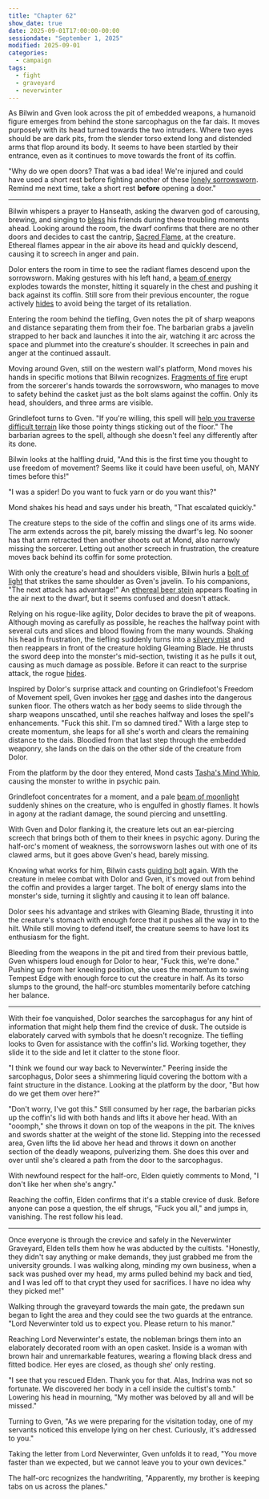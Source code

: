 ```yaml
---
title: "Chapter 62"
show_date: true
date: 2025-09-01T17:00:00-00:00
sessiondate: "September 1, 2025"
modified: 2025-09-01
categories:
  - campaign
tags:
  - fight
  - graveyard
  - neverwinter
---
```


As Bilwin and Gven look across the pit of embedded weapons, a humanoid figure emerges from behind the stone
sarcophagus on the far dais. It moves purposely with its head turned towards the two intruders. Where two
eyes should be are dark pits, from the slender torso extend long and distended arms that flop around its body.
It seems to have been startled by their entrance, even as it continues to move towards the front of its coffin.

"Why do we open doors? That was a bad idea! We're injured and could have used a short rest before
fighting another of these [lonely sorrowsworn](https://5e.tools/bestiary/lonely-sorrowsworn-mpmm.html). Remind
me next time, take a short rest **before** opening a door."

---

<!-- Fight choreography -->

<!-- Initiative rolls:
  Bilwin - 1st
  Dolor - 2nd
  Grindlefoot - 5th
  Gven - 3rd
  Mond - 4th
-->

<!-- Round 1 -->

Bilwin whispers a prayer to Hanseath, asking the dwarven god of carousing, brewing, and singing to
[bless](https://www.dndbeyond.com/spells/2016-bless) his
friends during these troubling moments ahead. Looking around the room, the dwarf confirms that there are no
other doors and decides to cast the cantrip, [Sacred Flame](https://www.dndbeyond.com/spells/2618967-sacred-flame),
at the creature. Ethereal flames appear in the air above its head and quickly descend, causing it to screech in
anger and pain. 

Dolor enters the room in time to see the radiant flames descend upon the sorrowsworn. Making gestures with his
left hand, a [beam of energy](https://www.dndbeyond.com/spells/2619161-eldritch-blast) explodes towards the
monster, hitting it squarely in the chest and pushing it back against its coffin. Still sore from their previous
encounter, the rogue actively [hides](https://www.dndbeyond.com/sources/dnd/basic-rules-2014/combat#Hide) to avoid
being the target of its retaliation.

Entering the room behind the tiefling, Gven notes the pit of sharp weapons and distance separating them
from their foe. The barbarian grabs a javelin strapped to her back and launches it into the air, watching
it arc across the space and plummet into the creature's shoulder. It screeches in pain and anger at the continued
assault.

Moving around Gven, still on the western wall's platform, Mond moves his hands in specific motions that Bilwin
recognizes. [Fragments of fire](https://www.dndbeyond.com/spells/2618890-fire-bolt) erupt from the sorcerer's
hands towards the sorrowsworn, who manages to move to safety behind the casket just as the bolt slams against
the coffin. Only its head, shoulders, and three arms are visible.

Grindlefoot turns to Gven. "If you're willing, this spell will [help you traverse difficult terrain](https://www.dndbeyond.com/spells/2618921-freedom-of-movement) like those pointy things sticking out of the floor."
The barbarian agrees to the spell, although she doesn't feel any differently after its done.

Bilwin looks at the halfling druid, "And this is the first time you thought to use freedom of movement? Seems
like it could have been useful, oh, MANY times before this!"

"I was a spider! Do you want to fuck yarn or do you want this?"

Mond shakes his head and says under his breath, "That escalated quickly."

The creature steps to the side of the coffin and slings one of its arms wide. The arm extends
across the pit, barely missing the dwarf's leg. No sooner has that arm retracted then another shoots out at
Mond, also narrowly missing the sorcerer. Letting out another screech in frustration, the creature moves
back behind its coffin for some protection.

<!-- Round 2 -->

With only the creature's head and shoulders visible, Bilwin hurls a
[bolt of light](https://www.dndbeyond.com/spells/2619136-guiding-bolt) that strikes the same shoulder
as Gven's javelin. To his companions, "The next attack has advantage!" An
[ethereal beer stein](https://www.dndbeyond.com/spells/2263-spiritual-weapon) appears
floating in the air next to the dwarf, but it seems confused and doesn't attack.

Relying on his rogue-like agility, Dolor decides to brave the pit of weapons. Although moving as carefully
as possible, he reaches the halfway point with several cuts and slices and blood flowing from the many wounds.
Shaking his head in frustration, the tiefling suddenly turns into a
[silvery mist](https://www.dndbeyond.com/spells/2619133-misty-step) and then reappears in front of the
creature holding Gleaming Blade. He thrusts the sword deep into the monster's mid-section, twisting it
as he pulls it out, causing as much damage as possible. Before it can react to the surprise attack, the rogue
[hides](https://www.dndbeyond.com/sources/dnd/basic-rules-2014/combat#Hide).

Inspired by Dolor's surprise attack and counting on Grindlefoot's Freedom of Movement spell, Gven invokes
her [rage](https://www.thegamer.com/dungeons-dragons-dnd-barbarian-rage-explained-guide/) and dashes into
the dangerous sunken floor. The others watch as her body seems to slide through the sharp weapons unscathed,
until she reaches halfway and loses the spell's enhancements. "Fuck this shit. I'm so damned tired." With a large
step to create momentum, she leaps for all she's worth and clears the remaining distance to
the dais. Bloodied from that last step through the embedded weaponry, she lands on the dais on the other side
of the creature from Dolor.

From the platform by the door they entered, Mond casts [Tasha's Mind Whip](https://dnd5e.wikidot.com/spell:tashas-mind-whip),
causing the monster to writhe in psychic pain.

Grindlefoot concentrates for a moment, and a pale [beam of moonlight](https://www.dndbeyond.com/spells/2197-moonbeam)
suddenly shines on the creature, who is engulfed in ghostly flames. It howls in agony at the radiant damage,
the sound piercing and unsettling.

With Gven and Dolor flanking it, the creature lets out an ear-piercing screech that brings both of them to
their knees in psychic agony. During the half-orc's moment of weakness, the sorrowsworn lashes out
with one of its clawed arms, but it goes above Gven's head, barely missing.

<!-- Round 3 -->

Knowing what works for him, Bilwin casts [guiding bolt](https://www.dndbeyond.com/spells/2619136-guiding-bolt)
again. With the creature in melee combat with Dolor and Gven, it's moved out from behind the coffin and provides
a larger target. The bolt of energy slams into the monster's side, turning it slightly and causing it to
lean off balance.

Dolor sees his advantage and strikes with Gleaming Blade, thrusting it into the creature's stomach with
enough force that it pushes all the way in to the hilt. While still moving to defend itself, the creature
seems to have lost its enthusiasm for the fight.

Bleeding from the weapons in the pit and tired from their previous battle, Gven whispers loud enough for Dolor
to hear, "Fuck this, we're done." Pushing up from her kneeling position, she uses the momentum to swing Tempest
Edge with enough force to cut the creature in half. As its torso slumps to the ground, the half-orc stumbles
momentarily before catching her balance.

---

With their foe vanquished, Dolor searches the sarcophagus for any hint of information that might help them
find the crevice of dusk. The outside is elaborately carved with symbols that he doesn't recognize. The tiefling
looks to Gven for assistance with the coffin's lid. Working together, they slide it to the side and let it
clatter to the stone floor.

"I think we found our way back to Neverwinter." Peering inside the sarcophagus, Dolor sees a shimmering liquid
covering the bottom with a faint structure in the distance. Looking at the platform by the door, "But how do
we get them over here?"

"Don't worry, I've got this." Still consumed by her rage, the barbarian picks up the coffin's lid with both hands
and lifts it above her head. With an "ooomph," she throws it down on top of the weapons in the pit. The knives
and swords shatter at the weight of the stone lid. Stepping into the recessed area, Gven lifts the lid above her
head and throws it down on another section of the deadly weapons, pulverizing them. She does this over and over
until she's cleared a path from the door to the sarcophagus.

With newfound respect for the half-orc, Elden quietly comments to Mond, "I don't like her when she's angry."

Reaching the coffin, Elden confirms that it's a stable crevice of dusk. Before anyone can pose a question,
the elf shrugs, "Fuck you all," and jumps in, vanishing. The rest follow his lead.

---

Once everyone is through the crevice and safely in the Neverwinter Graveyard, Elden tells them how he was
abducted by the cultists. "Honestly, they didn't say anything or make demands, they just grabbed me from
the university grounds. I was walking along, minding my own business, when a sack was pushed over my head,
my arms pulled behind my back and tied, and I was led off to that crypt they used for sacrifices. I have no
idea why they picked me!"

Walking through the graveyard towards the main gate, the predawn sun began to light the area and they
could see the two guards at the entrance. "Lord Neverwinter told us to expect you. Please return to his
manor."

Reaching Lord Neverwinter's estate, the nobleman brings them into an elaborately decorated room with an
open casket. Inside is a woman with brown hair and unremarkable features, wearing a flowing black dress
and fitted bodice. Her eyes are closed, as though she' only resting.

"I see that you rescued Elden. Thank you for that. Alas, Indrina was not so fortunate. We discovered her
body in a cell inside the cultist's tomb." Lowering his head in mourning, "My mother was beloved by all
and will be missed."

Turning to Gven, "As we were preparing for the visitation today, one of my servants noticed this envelope
lying on her chest. Curiously, it's addressed to you."

Taking the letter from Lord Neverwinter, Gven unfolds it to read, "You move faster than we expected, but
we cannot leave you to your own devices."

The half-orc recognizes the handwriting, "Apparently, my brother is keeping tabs on us across the planes."

<!-- NOTES -->

<!-- em dash: — | Mac kebyoard shortcut = Option + Shift + Dash (-) -->
<!-- https://oatcookies.neocities.org/dndmoney to convert copper, silver, gold, and more into CP -->
<!-- Frequently used links:
  [Barbarian rage](https://www.thegamer.com/dungeons-dragons-dnd-barbarian-rage-explained-guide/)
  [Bardic inspiration](https://www.dndbeyond.com/classes/1-bard#BardicInspiration-75)
  [Chaos Bolt](https://www.dndbeyond.com/spells/14761-chaos-bolt)
  [eagle eyesight](https://dnd5e.wikidot.com/barbarian:totem-warrior#toc2)
  [Green-Flame Blade](https://dnd5e.wikidot.com/spell:green-flame-blade)
  [Guiding Bolt](https://www.dndbeyond.com/spells/2619136-guiding-bolt)
  [Hanseath](https://forgottenrealms.fandom.com/wiki/Hanseath)
  [Hellish Rebuke](https://www.dndbeyond.com/spells/hellish-rebuke)
  [hurdy-gurdy](https://en.wikipedia.org/wiki/Hurdy-gurdy)
  [Mind Spike](http://dnd5e.wikidot.com/spell:mind-spike)
  [Shillelagh](https://www.dndbeyond.com/spells/2249-shillelagh)
  [Spiritual Weapon](https://www.dndbeyond.com/spells/2263-spiritual-weapon)
  [Tasha's Mind Whip](https://dnd5e.wikidot.com/spell:tashas-mind-whip)
  [Uncanny Dodge](https://roll20.net/compendium/dnd5e/Rogue#toc_10)
  [Wild Shape](https://www.dndbeyond.com/posts/635-druid-101-wild-shape-guide)
-->
<!-- Vecna: Eve of Ruin
  [Umberto's Research](https://fcssvecnaeveofruin.fandom.com/wiki/Umberto%27s_Research)
  [Vecna - Map of Neverdeath Graveyard](https://www.reddit.com/r/VecnaEveofRuin/comments/1ge3q9t/per_a_suggestion_here_are_my_maps_of_neverdeath/#lightbox)
--> 
<!--
  Lists of spells for the classes:
    - Bard spells (Bilwin): https://www.dndbeyond.com/spells/class/1-bard
    - Cleric spells (Bilwin): https://www.dndbeyond.com/spells/class/cleric 
    - Druid spells (Grindlefoot): https://www.dndbeyond.com/spells/class/druid
    - Sorcerer spells (Mond): https://www.dndbeyond.com/spells/class/sorcerer
    - Warlock spells (Dolor): https://www.dndbeyond.com/spells/class/warlock
  Monsters: https://www.dndbeyond.com/monsters
  Damage types: https://www.wargamer.com/dnd/damage-types
  Luck (Bilwin): http://dnd5e.wikidot.com/feat:lucky
-->
<!-- Directions on a boat:
  Port = left side
  Starboard = right side
  Bow = front
  Aft = back (inside the ship, on board)
  Stern = back (outside, offboard)
-->

<!-- Guest player: Jolivette Shevitz as Dave Chevits -->
